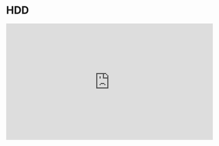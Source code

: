 # HDD

<iframe 
    width="560" 
    height="315" 
    src="https://www.youtube.com/embed/9Y9RgdgfBO4" 
    title="YouTube video player" 
    frameborder="0" 
    allow="accelerometer; autoplay; clipboard-write; encrypted-media; gyroscope; picture-in-picture; web-share" 
    allowfullscreen>
</iframe>

